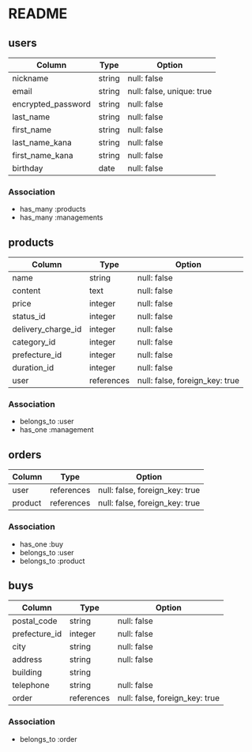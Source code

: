 # README

## users

| Column             | Type    | Option                    |
| ------------------ | ------- | ------------------------- |
| nickname           | string  | null: false               |
| email              | string  | null: false, unique: true |
| encrypted_password | string  | null: false               |
| last_name          | string  | null: false               |
| first_name         | string  | null: false               |
| last_name_kana     | string  | null: false               |
| first_name_kana    | string  | null: false               |
| birthday           | date    | null: false               |

### Association
- has_many :products
- has_many :managements

## products

| Column             | Type       | Option                         |
| ------------------ | ---------- | ------------------------------ |
| name               | string     | null: false                    |
| content            | text       | null: false                    |
| price              | integer    | null: false                    |
| status_id          | integer    | null: false                    |
| delivery_charge_id | integer    | null: false                    |
| category_id        | integer    | null: false                    |
| prefecture_id      | integer    | null: false                    |
| duration_id        | integer    | null: false                    |
| user               | references | null: false, foreign_key: true |

### Association
- belongs_to :user
- has_one :management

## orders

| Column  | Type       | Option                         |
| ------- | ---------- | ------------------------------ |
| user    | references | null: false, foreign_key: true |
| product | references | null: false, foreign_key: true |

### Association
- has_one :buy
- belongs_to :user
- belongs_to :product


## buys

| Column        | Type       | Option                         |
| ------------- | ---------- | ------------------------------ |
| postal_code   | string     | null: false                    |
| prefecture_id | integer    | null: false                    |
| city          | string     | null: false                    |
| address       | string     | null: false                    |
| building      | string     |                                |
| telephone     | string     | null: false                    |
| order         | references | null: false, foreign_key: true |

### Association
- belongs_to :order
